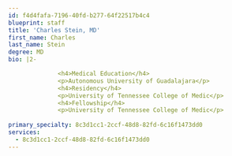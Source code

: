 ```yaml
---
id: f4d4fafa-7196-40fd-b277-64f22517b4c4
blueprint: staff
title: 'Charles Stein, MD'
first_name: Charles
last_name: Stein
degree: MD
bio: |2-

              <h4>Medical Education</h4>
              <p>Autonomous University of Guadalajara</p>
              <h4>Residency</h4>
              <p>University of Tennessee College of Medic</p>
              <h4>Fellowship</h4>
              <p>University of Tennessee College of Medic</p>
          
primary_specialty: 8c3d1cc1-2ccf-48d8-82fd-6c16f1473dd0
services:
  - 8c3d1cc1-2ccf-48d8-82fd-6c16f1473dd0
---
```

